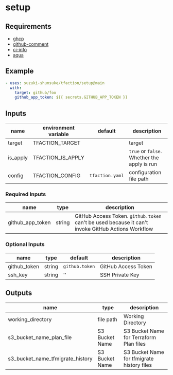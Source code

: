 # setup

## Requirements

* [ghcp](https://github.com/int128/ghcp)
* [github-comment](https://github.com/suzuki-shunsuke/github-comment)
* [ci-info](https://github.com/suzuki-shunsuke/ci-info)
* [aqua](https://aquaproj.github.io/)

## Example

```yaml
- uses: suzuki-shunsuke/tfaction/setup@main
  with:
    target: github/foo
    github_app_token: ${{ secrets.GITHUB_APP_TOKEN }}
```

## Inputs

name | environment variable | default | description
--- | --- | --- | ---
target | TFACTION_TARGET | | target
is_apply | TFACTION_IS_APPLY | | `true` or `false`. Whether the apply is run
config | TFACTION_CONFIG | `tfaction.yaml` | configuration file path

### Required Inputs

name | type | description
--- | --- | ---
github_app_token | string | GitHub Access Token. `github.token` can't be used because it can't invoke GitHub Actions Workflow

### Optional Inputs

name | type | default | description
--- | --- | --- | ---
github_token | string | `github.token` | GitHub Access Token
ssh_key | string | '' | SSH Private Key

## Outputs

name | type | description
--- | --- | ---
working_directory | file path | Working Directory
s3_bucket_name_plan_file | S3 Bucket Name | S3 Bucket Name for Terraform Plan files
s3_bucket_name_tfmigrate_history | S3 Bucket Name | S3 Bucket Name for tfmigrate history files
